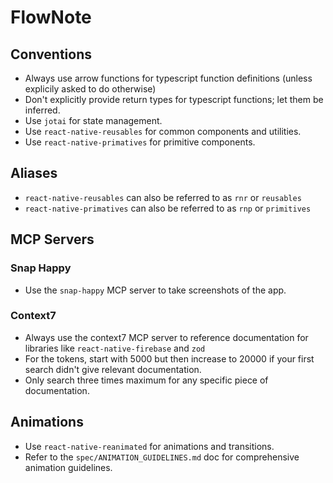 # FlowNote

## Conventions

- Always use arrow functions for typescript function definitions (unless explicily asked to do otherwise)
- Don't explicitly provide return types for typescript functions; let them be inferred.
- Use `jotai` for state management.
- Use `react-native-reusables` for common components and utilities.
- Use `react-native-primatives` for primitive components.

## Aliases

- `react-native-reusables` can also be referred to as `rnr` or `reusables`
- `react-native-primatives` can also be referred to as `rnp` or `primitives`

## MCP Servers

### Snap Happy

- Use the `snap-happy` MCP server to take screenshots of the app.

### Context7

- Always use the context7 MCP server to reference documentation for libraries like `react-native-firebase` and `zod`
- For the tokens, start with 5000 but then increase to 20000 if your first search didn't give relevant documentation.
- Only search three times maximum for any specific piece of documentation.

## Animations

- Use `react-native-reanimated` for animations and transitions.
- Refer to the `spec/ANIMATION_GUIDELINES.md` doc for comprehensive animation guidelines.
